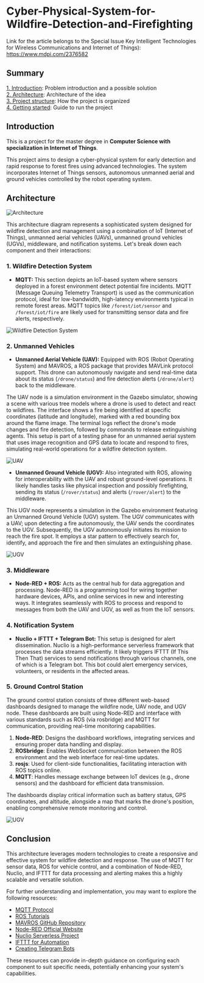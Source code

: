 # Cyber-Physical-System-for-Wildfire-Detection-and-Firefighting

Link for the article belongs to the Special Issue Key Intelligent Technologies for Wireless Communications and Internet of Things): https://www.mdpi.com/2376582

## Summary

[1. Introduction](#Introduction): Problem introduction and a possible solution\
[2. Architecture](#Architecture): Architecture of the idea\
[3. Project structure](#Project-structure): How the project is organized\
[4. Getting started](#Getting-started): Guide to run the project

## Introduction

This is a project for the master degree in **Computer Science with specialization in Internet of Things**.<br>

This project aims to design a cyber-physical system for early detection and rapid response to forest fires using advanced technologies. The system incorporates Internet of Things sensors, autonomous unmanned aerial and ground vehicles controlled by the robot operating system.

## Architecture

![Architecture](Images/architecture.jpg)

This architecture diagram represents a sophisticated system designed for wildfire detection and management using a combination of IoT (Internet of Things), unmanned aerial vehicles (UAVs), unmanned ground vehicles (UGVs), middleware, and notification systems. Let's break down each component and their interactions:

### 1. **Wildfire Detection System**
- **MQTT:** This section depicts an IoT-based system where sensors deployed in a forest environment detect potential fire incidents. MQTT (Message Queuing Telemetry Transport) is used as the communication protocol, ideal for low-bandwidth, high-latency environments typical in remote forest areas. MQTT topics like `/forest/iot/sensor` and `/forest/iot/fire` are likely used for transmitting sensor data and fire alerts, respectively.

![Wildfire Detection System](Images/wildfire_system.jpg)

### 2. **Unmanned Vehicles**
- **Unmanned Aerial Vehicle (UAV):** Equipped with ROS (Robot Operating System) and MAVROS, a ROS package that provides MAVLink protocol support. This drone can autonomously navigate and send real-time data about its status (`/drone/status`) and fire detection alerts (`/drone/alert`) back to the middleware.

The UAV node is a simulation environment in the Gazebo simulator, showing a scene with various tree models where a drone is used to detect and react to wildfires. The interface shows a fire being identified at specific coordinates (latitude and longitude), marked with a red bounding box around the flame image. The terminal logs reflect the drone's mode changes and fire detection, followed by commands to release extinguishing agents. This setup is part of a testing phase for an unmanned aerial system that uses image recognition and GPS data to locate and respond to fires, simulating real-world operations for a wildfire detection system.


![UAV](Images/UAV.jpg)


- **Unmanned Ground Vehicle (UGV):** Also integrated with ROS, allowing for interoperability with the UAV and robust ground-level operations. It likely handles tasks like physical inspection and possibly firefighting, sending its status (`/rover/status`) and alerts (`/rover/alert`) to the middleware.

This UGV node represents a simulation in the Gazebo environment featuring an Unmanned Ground Vehicle (UGV) system. The UGV communicates with a UAV; upon detecting a fire autonomously, the UAV sends the coordinates to the UGV. Subsequently, the UGV autonomously initiates its mission to reach the fire spot. It employs a star pattern to effectively search for, identify, and approach the fire and then simulates an extinguishing phase.

![UGV](Images/UGV.jpg)

### 3. **Middleware**
- **Node-RED + ROS:** Acts as the central hub for data aggregation and processing. Node-RED is a programming tool for wiring together hardware devices, APIs, and online services in new and interesting ways. It integrates seamlessly with ROS to process and respond to messages from both the UAV and UGV, as well as from the IoT sensors.

### 4. **Notification System**
- **Nuclio + IFTTT + Telegram Bot:** This setup is designed for alert dissemination. Nuclio is a high-performance serverless framework that processes the data streams efficiently. It likely triggers IFTTT (If This Then That) services to send notifications through various channels, one of which is a Telegram bot. This bot could alert emergency services, volunteers, or residents in the affected areas.

### 5. **Ground Control Station**
The ground control station consists of three different web-based dashboards designed to manage the wildfire node, UAV node, and UGV node. These dashboards are built using Node-RED and interface with various standards such as ROS (via rosbridge) and MQTT for communication, providing real-time monitoring capabilities.

1. **Node-RED**: Designs the dashboard workflows, integrating services and ensuring proper data handling and display.
2. **ROSbridge**: Enables WebSocket communication between the ROS environment and the web interface for real-time updates.
3. **rosjs**: Used for client-side functionalities, facilitating interaction with ROS topics online.
4. **MQTT**: Handles message exchange between IoT devices (e.g., drone sensors) and the dashboard for efficient data transmission.

The dashboards display critical information such as battery status, GPS coordinates, and altitude, alongside a map that marks the drone's position, enabling comprehensive remote monitoring and control.

![UGV](Images/dashboard.jpg)

## Conclusion

This architecture leverages modern technologies to create a responsive and effective system for wildfire detection and response. The use of MQTT for sensor data, ROS for vehicle control, and a combination of Node-RED, Nuclio, and IFTTT for data processing and alerting makes this a highly scalable and versatile solution.

For further understanding and implementation, you may want to explore the following resources:
- [MQTT Protocol](https://mqtt.org/)
- [ROS Tutorials](http://wiki.ros.org/ROS/Tutorials)
- [MAVROS GitHub Repository](https://github.com/mavlink/mavros)
- [Node-RED Official Website](https://nodered.org/)
- [Nuclio Serverless Project](https://nuclio.io/)
- [IFTTT for Automation](https://ifttt.com/)
- [Creating Telegram Bots](https://core.telegram.org/bots)

These resources can provide in-depth guidance on configuring each component to suit specific needs, potentially enhancing your system's capabilities.
